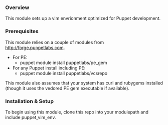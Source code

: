 ### Overview

This module sets up a vim envrionment optimized for Puppet development.

### Prerequisites

This module relies on a couple of modules from http://forge.puppetlabs.com.

* For PE:
  - puppet module install puppetlabs/pe_gem
* For any Puppet install including PE:
  - puppet module install puppetlabs/vcsrepo

This module also assumes that your system has curl and rubygems installed (though it uses the vedored PE gem executable if available).

### Installation & Setup

To begin using this module, clone this repo into your modulepath and include puppet_vim_env.


